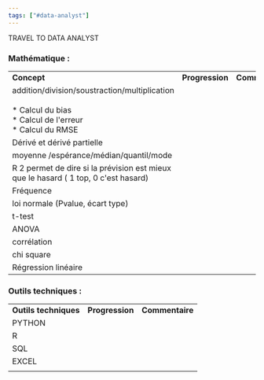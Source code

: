 ```yaml
---
tags: ["#data-analyst"]
---
```

 TRAVEL TO DATA ANALYST

### Mathématique :

|     |     |     |
| --- | --- | --- |
| **Concept** | **Progression** | **Commentaire** |
| addition/division/soustraction/multiplication<br><br>* Calcul du bias<br>* Calcul de l'erreur<br>* Calcul du RMSE |     |     |
| Dérivé et dérivé partielle |     |     |
| moyenne /espérance/médian/quantil/mode |     |     |
| R 2 permet de dire si la prévision est mieux que le hasard ( 1 top, 0 c'est hasard) |     |     |
| Fréquence |     |     |
| loi normale (Pvalue, écart type) |     |     |
| t-test |     |     |
| ANOVA |     |     |
| corrélation |     |     |
| chi square |     |     |
| Régression linéaire |     |     |

### Outils techniques :

|     |     |     |
| --- | --- | --- |
| **Outils techniques** | **Progression** | **Commentaire** |
| PYTHON |     |     |
| R   |     |     |
| SQL |     |     |
| EXCEL |     |     |
|     |     |     |
